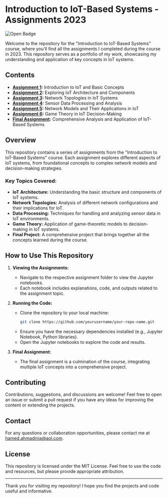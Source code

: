 # Introduction to IoT-Based Systems - Assignments 2023

![Open Badge](https://openbadgefactory.com/v1/assertion/b7d8700be4a595b163c1a528e1b87082da387add/image.png)

Welcome to the repository for the "Introduction to IoT-Based Systems" course, where you'll find all the assignments I completed during the course in 2023. This repository serves as a portfolio of my work, showcasing my understanding and application of key concepts in IoT systems.

## Contents

- **[Assignment 1](link-to-assignment-1-folder-or-file):** Introduction to IoT and Basic Concepts
- **[Assignment 2](link-to-assignment-2-folder-or-file):** Exploring IoT Architecture and Components
- **[Assignment 3](link-to-assignment-3-folder-or-file):** Network Topologies in IoT Systems
- **[Assignment 4](link-to-assignment-4-folder-or-file):** Sensor Data Processing and Analysis
- **[Assignment 5](link-to-assignment-5-folder-or-file):** Network Models and Their Applications in IoT
- **[Assignment 6](link-to-assignment-6-folder-or-file):** Game Theory in IoT Decision-Making
- **[Final Assignment](link-to-final-assignment-folder-or-file):** Comprehensive Analysis and Application of IoT-Based Systems

## Overview

This repository contains a series of assignments from the "Introduction to IoT-Based Systems" course. Each assignment explores different aspects of IoT systems, from foundational concepts to complex network models and decision-making strategies. 

### Key Topics Covered:
- **IoT Architecture:** Understanding the basic structure and components of IoT systems.
- **Network Topologies:** Analysis of different network configurations and their implications for IoT.
- **Data Processing:** Techniques for handling and analyzing sensor data in IoT environments.
- **Game Theory:** Application of game-theoretic models to decision-making in IoT systems.
- **Final Project:** A comprehensive project that brings together all the concepts learned during the course.

## How to Use This Repository

1. **Viewing the Assignments:**
   - Navigate to the respective assignment folder to view the Jupyter notebooks.
   - Each notebook includes explanations, code, and outputs related to the assignment topic.

2. **Running the Code:**
   - Clone the repository to your local machine:
     ```bash
     git clone https://github.com/yourusername/your-repo-name.git
     ```
   - Ensure you have the necessary dependencies installed (e.g., Jupyter Notebook, Python libraries).
   - Open the Jupyter notebooks to explore the code and results.

3. **Final Assignment:**
   - The final assignment is a culmination of the course, integrating multiple IoT concepts into a comprehensive project.

## Contributing

Contributions, suggestions, and discussions are welcome! Feel free to open an issue or submit a pull request if you have any ideas for improving the content or extending the projects.

## Contact

For any questions or collaboration opportunities, please contact me at [hamed.ahmadinia@aol.com](mailto:hamed.ahmadinia@aol.com).

## License

This repository is licensed under the MIT License. Feel free to use the code and resources, but please provide appropriate attribution.

---

Thank you for visiting my repository! I hope you find the projects and code useful and informative.
